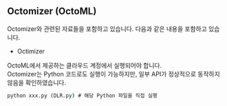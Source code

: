 
## Octomizer (OctoML)
Octomizer와 관련된 자료들을 포함하고 있습니다. 다음과 같은 내용을 포함하고 있습니다.
- Octimizer
 
OctoML에서 제공하는 클라우드 계정에서 실행되어야 합니다.  
Octomizer는 Python 코드로도 실행이 가능하지만, 일부 API가 정상적으로 동작하지 않음을 확인하였습니다.

```cmd
python xxx.py (DLR.py) # 해당 Python 파일을 직접 실행
```
